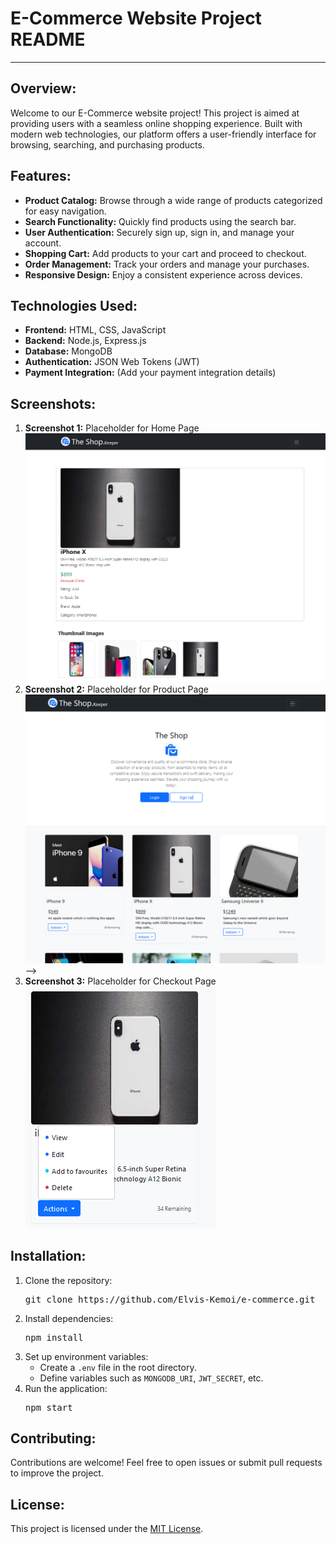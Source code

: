 <!DOCTYPE html>
<html lang="en">
<head>
    <meta charset="UTF-8">
    <meta name="viewport" content="width=device-width, initial-scale=1.0">
    <title>E-Commerce Website Project README</title>
</head>
<body>
    <h1>E-Commerce Website Project README</h1>
    <hr>
    <h2>Overview:</h2>
    <p>Welcome to our E-Commerce website project! This project is aimed at providing users with a seamless online shopping experience. Built with modern web technologies, our platform offers a user-friendly interface for browsing, searching, and purchasing products.</p>
    <h2>Features:</h2>
    <ul>
        <li><strong>Product Catalog:</strong> Browse through a wide range of products categorized for easy navigation.</li>
        <li><strong>Search Functionality:</strong> Quickly find products using the search bar.</li>
        <li><strong>User Authentication:</strong> Securely sign up, sign in, and manage your account.</li>
        <li><strong>Shopping Cart:</strong> Add products to your cart and proceed to checkout.</li>
        <li><strong>Order Management:</strong> Track your orders and manage your purchases.</li>
        <li><strong>Responsive Design:</strong> Enjoy a consistent experience across devices.</li>
    </ul>
    <h2>Technologies Used:</h2>
    <ul>
        <li><strong>Frontend:</strong> HTML, CSS, JavaScript</li>
        <li><strong>Backend:</strong> Node.js, Express.js</li>
        <li><strong>Database:</strong> MongoDB</li>
        <li><strong>Authentication:</strong> JSON Web Tokens (JWT)</li>
        <li><strong>Payment Integration:</strong> (Add your payment integration details)</li>
    </ul>
    <h2>Screenshots:</h2>
    <ol>
        <li><strong>Screenshot 1:</strong> Placeholder for Home Page</li>
         <img src="/screenshots/Screenshot 2024-04-07 173503.png" alt="Screenshot 1"> 
        <li><strong>Screenshot 2:</strong> Placeholder for Product Page</li>
         <img src="/screenshots/Screenshot 2024-04-07 173521.png" alt="Screenshot 2"> -->
        <li><strong>Screenshot 3:</strong> Placeholder for Checkout Page</li>
        <img src="/screenshots/Screenshot 2024-04-07 173554.png" alt="Screenshot 3">
    </ol>
    <h2>Installation:</h2>
    <ol>
        <li>Clone the repository:
            <pre>git clone https://github.com/Elvis-Kemoi/e-commerce.git</pre>
        </li>
        <li>Install dependencies:
            <pre>npm install</pre>
        </li>
        <li>Set up environment variables:
            <ul>
                <li>Create a <code>.env</code> file in the root directory.</li>
                <li>Define variables such as <code>MONGODB_URI</code>, <code>JWT_SECRET</code>, etc.</li>
            </ul>
        </li>
        <li>Run the application:
            <pre>npm start</pre>
        </li>
    </ol>
    <h2>Contributing:</h2>
    <p>Contributions are welcome! Feel free to open issues or submit pull requests to improve the project.</p>
    <h2>License:</h2>
    <p>This project is licensed under the <a href="LICENSE">MIT License</a>.</p>
</body>
</html>
